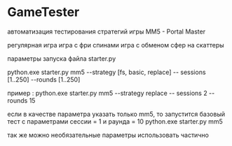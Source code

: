 # GameTester

автоматизация тестирования стратегий игры MM5 - Portal Master

регулярная игра
игра с фри спинами
игра с обменом сфер на скаттеры

параметры запуска файла starter.py

python.exe starter.py mm5 --strategy [fs, basic, replace] -- sessions [1..250] --rounds [1..250]

пример : 
python.exe starter.py mm5 --strategy replace -- sessions 2 --rounds 15

если в качестве параметра указать только mm5, то запустится базовый тест с параметрами сессии = 1 и раунда = 10
python.exe starter.py mm5

так же можно необязательные параметры использовать частично

